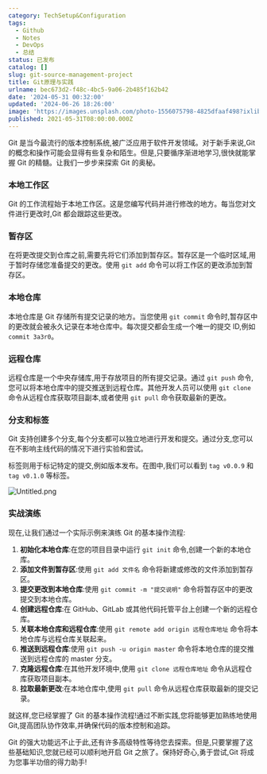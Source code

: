```yaml
---
category: TechSetup&Configuration
tags:
  - Github
  - Notes
  - DevOps
  - 总结
status: 已发布
catalog: []
slug: git-source-management-project
title: Git原理与实践
urlname: bec673d2-f48c-4bc5-9a06-2b485f162b42
date: '2024-05-31 00:32:00'
updated: '2024-06-26 18:26:00'
image: 'https://images.unsplash.com/photo-1556075798-4825dfaaf498?ixlib=rb-4.0.3&q=85&fm=jpg&crop=entropy&cs=srgb'
published: 2021-05-31T08:00:00.000Z
---
```


Git 是当今最流行的版本控制系统,被广泛应用于软件开发领域。对于新手来说,Git 的概念和操作可能会显得有些复杂和陌生。但是,只要循序渐进地学习,很快就能掌握 Git 的精髓。让我们一步步来探索 Git 的奥秘。


### 本地工作区


Git 的工作流程始于本地工作区。这是您编写代码并进行修改的地方。每当您对文件进行更改时,Git 都会跟踪这些更改。


### 暂存区


在将更改提交到仓库之前,需要先将它们添加到暂存区。暂存区是一个临时区域,用于暂时存储您准备提交的更改。使用 `git add` 命令可以将工作区的更改添加到暂存区。


### 本地仓库


本地仓库是 Git 存储所有提交记录的地方。当您使用 `git commit` 命令时,暂存区中的更改就会被永久记录在本地仓库中。每次提交都会生成一个唯一的提交 ID,例如 `commit 3a3r0`。


### 远程仓库


远程仓库是一个中央存储库,用于存放项目的所有提交记录。通过 `git push` 命令,您可以将本地仓库中的提交推送到远程仓库。其他开发人员可以使用 `git clone` 命令从远程仓库获取项目副本,或者使用 `git pull` 命令获取最新的更改。


### 分支和标签


Git 支持创建多个分支,每个分支都可以独立地进行开发和提交。通过分支,您可以在不影响主线代码的情况下进行实验和尝试。


标签则用于标记特定的提交,例如版本发布。在图中,我们可以看到 `tag v0.0.9` 和 `tag v0.1.0` 等标签。


![Untitled.png](https://prod-files-secure.s3.us-west-2.amazonaws.com/5d24fe63-e567-4804-86f9-9fdc62e13082/77b77e01-3aab-4add-bdbd-7f489727861d/Untitled.png?X-Amz-Algorithm=AWS4-HMAC-SHA256&X-Amz-Content-Sha256=UNSIGNED-PAYLOAD&X-Amz-Credential=ASIAZI2LB4667GORLFQI%2F20250217%2Fus-west-2%2Fs3%2Faws4_request&X-Amz-Date=20250217T213210Z&X-Amz-Expires=3600&X-Amz-Security-Token=IQoJb3JpZ2luX2VjEFUaCXVzLXdlc3QtMiJHMEUCIQDJRjAKbf65Rhfn0%2BJQ7D3TV10jUZTlhMLxrgtvWs3opQIgI1lPdv8VL4jXRkT%2Fztv1P%2FUG5fXYv0vEB5%2BtF2LMbKwq%2FwMIfhAAGgw2Mzc0MjMxODM4MDUiDM8%2FBU5u12gyxfikqCrcAxZYn5RyATuIC7DB7Zzgr9oLP37Qnw4qH9YNpKa0FXdc8sZoC3gzBDz16ZhhaD%2FNmqXSHVwjkSuo%2F%2Fs0NdLuSWvHiE%2B%2FHscuKUYqgibOQQDuiowVK3iF8JT80jYwaTBs6tinKTOTBgd9dCbUafhFQ3TZpPBeujcLXDyNEiuqH%2F6SqclorCTFWIYbVN03ITWKDTqJr6M%2BF3%2BiiFxGAvz%2F2qbZEy0VeOehJWl8xKqhFMZ4oxlLfnvV0SVMWgB8hAVp6YzU7dCgVgxK4ktpBW%2FcvW6cgJQkx3srl%2B0EVeIgWtCjRUt%2FOD5QrvXr0eyrpdDDR6BSM8SaPlVyfQoq7jldsGitABhNOlDcWum6H1ZslrLGd8jm9ab1cXZ05Is3c0az5GZAOTJ89qFmRjLR2nvppyuot0tug0PZ8H8PCIvaqBrtHaKdAERR2n8zGQPs%2F40hgYAT9OYqEFsLRc2p8F5kfk3e7ZXSY9p%2BMauo1AzDwUJUQLv9rDs7a0j1k%2BqX90m2yUrb3VrN1NxDDkAefThTOAn5O1Fzy%2FjN8g%2BCaxFmBiY%2FqZ9wdnYHeIrxPsp%2BqXeaXg%2BGR%2Fg%2F4MkGptiY1nMEzhflFwyyCgfv6EUp7NzLYdPLsEffdZ%2Fwwiih1JfDMN%2FIzr0GOqUBfLyU9BEgszP%2FIfabG6wwtDR0dyJwb6VXWkzA%2F55GvcNxafHBXN%2BaPAGsEgtyq%2BItdk6b0lD0oUCPLSZ9xAN%2FC2oCLwtkXPARbaRA5engCw74%2B7E4XuFATrsPy9TaxuAlYiUSXZ1%2FVl%2F1n5AFCDK8twTuaxwEXNHn64xHQvTDQPfNIsB12CXIvTgc7Pwyul1v23Yc6Y2ors0fcXQOz8gA%2BfoHDvUX&X-Amz-Signature=f7968089116fbda59efbf538d12e89b22bde1ee2765d7a41156d4c9d0e890bac&X-Amz-SignedHeaders=host&x-id=GetObject)


### 实战演练


现在,让我们通过一个实际示例来演练 Git 的基本操作流程:

1. **初始化本地仓库**:在您的项目目录中运行 `git init` 命令,创建一个新的本地仓库。
2. **添加文件到暂存区**:使用 `git add 文件名` 命令将新建或修改的文件添加到暂存区。
3. **提交更改到本地仓库**:使用 `git commit -m "提交说明"` 命令将暂存区中的更改提交到本地仓库。
4. **创建远程仓库**:在 GitHub、GitLab 或其他代码托管平台上创建一个新的远程仓库。
5. **关联本地仓库和远程仓库**:使用 `git remote add origin 远程仓库地址` 命令将本地仓库与远程仓库关联起来。
6. **推送到远程仓库**:使用 `git push -u origin master` 命令将本地仓库的提交推送到远程仓库的 master 分支。
7. **克隆远程仓库**:在其他开发环境中,使用 `git clone 远程仓库地址` 命令从远程仓库获取项目副本。
8. **拉取最新更改**:在本地仓库中,使用 `git pull` 命令从远程仓库获取最新的提交记录。

就这样,您已经掌握了 Git 的基本操作流程!通过不断实践,您将能够更加熟练地使用 Git,提高团队协作效率,并确保代码的版本控制和追踪。


Git 的强大功能远不止于此,还有许多高级特性等待您去探索。但是,只要掌握了这些基础知识,您就已经可以顺利地开启 Git 之旅了。保持好奇心,勇于尝试,Git 将成为您事半功倍的得力助手!

